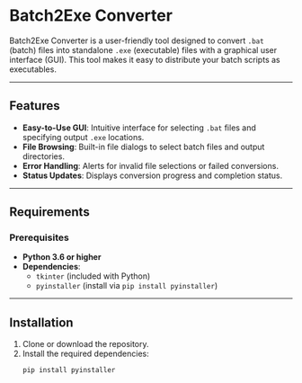 # Batch2Exe Converter

Batch2Exe Converter is a user-friendly tool designed to convert `.bat` (batch) files into standalone `.exe` (executable) files with a graphical user interface (GUI). This tool makes it easy to distribute your batch scripts as executables.

---

## Features

- **Easy-to-Use GUI**: Intuitive interface for selecting `.bat` files and specifying output `.exe` locations.
- **File Browsing**: Built-in file dialogs to select batch files and output directories.
- **Error Handling**: Alerts for invalid file selections or failed conversions.
- **Status Updates**: Displays conversion progress and completion status.

---

## Requirements

### Prerequisites
- **Python 3.6 or higher**
- **Dependencies**:
  - `tkinter` (included with Python)
  - `pyinstaller` (install via `pip install pyinstaller`)

---

## Installation

1. Clone or download the repository.
2. Install the required dependencies:
   ```bash
   pip install pyinstaller
